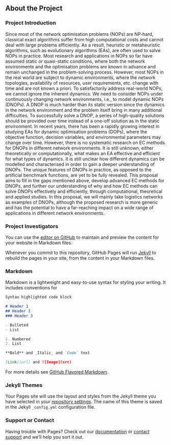 ## About the Project

### Project Introduction
Since most of the network optimisation problems (NOPs) are NP-hard, classical exact algorithms suffer from high computational costs and cannot deal with large problems efficiently. As a result, heuristic or metaheuristic algorithms, such as evolutionary algorithms (EAs), are often used to solve NOPs in practice. Most research and applications in NOPs so far have assumed static or quasi-static conditions, where both the network environments and the optimisation problems are known in advance and remain unchanged in the problem-solving process. However, most NOPs in the
real world are subject to dynamic environments, where the network topologies, availability of resources, user requirements, etc. change with time and are not known a priori. To satisfactorily address real-world NOPs, we cannot ignore the inherent dynamics. We need to consider NOPs under continuously changing network environments, i.e., to model dynamic NOPs (DNOPs). A DNOP is much harder than its static version since the dynamics in the network environment and the problem itself bring in many additional difficulties. To successfully solve a DNOP, a series of
high-quality solutions should be provided over time instead of a one-off solution as in the static environment. In recent years, there has been a rapidly growing interest in studying EAs for dynamic optimisation problems (DOPs), where the objective function, decision variables, and
environmental parameters may change over time. However, there is no systematic research on EC methods for DNOPs in different network environments. It is still unknown, either theoretically or computationally, what makes an EA effective and efficient for what types of dynamics. It is still unclear how different dynamics can be modelled and characterised in order to gain a deeper understanding of DNOPs. The unique features of DNOPs in practice, as opposed to the artificial benchmark functions, are yet to be fully revealed. This proposal aims to fill in the gaps mentioned above, develop advanced EC methods for DNOPs, and further our understanding of why and how EC methods can solve DNOPs effectively and efficiently, through computational, theoretical and applied studies. In this proposal, we will mainly take logistics networks as examples of DNOPs, although the proposed research is more generic and has the potential to have a far-reaching impact on a wide range of applications in different network environments.

### Project Investigators


You can use the [editor on GitHub](https://github.com/dynamicoptimization/dynamicoptimization.github.io/edit/main/index.md) to maintain and preview the content for your website in Markdown files.

Whenever you commit to this repository, GitHub Pages will run [Jekyll](https://jekyllrb.com/) to rebuild the pages in your site, from the content in your Markdown files.

### Markdown

Markdown is a lightweight and easy-to-use syntax for styling your writing. It includes conventions for

```markdown
Syntax highlighted code block

# Header 1
## Header 2
### Header 3

- Bulleted
- List

1. Numbered
2. List

**Bold** and _Italic_ and `Code` text

[Link](url) and ![Image](src)
```

For more details see [GitHub Flavored Markdown](https://guides.github.com/features/mastering-markdown/).

### Jekyll Themes

Your Pages site will use the layout and styles from the Jekyll theme you have selected in your [repository settings](https://github.com/dynamicoptimization/dynamicoptimization.github.io/settings). The name of this theme is saved in the Jekyll `_config.yml` configuration file.

### Support or Contact

Having trouble with Pages? Check out our [documentation](https://docs.github.com/categories/github-pages-basics/) or [contact support](https://github.com/contact) and we’ll help you sort it out.
